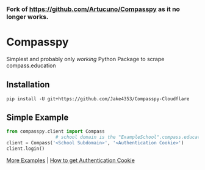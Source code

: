 ### Fork of https://github.com/Artucuno/Compasspy as it no longer works.
# Compasspy
Simplest and probably only *working* Python Package to scrape compass.education

## Installation
```
pip install -U git+https://github.com/Jake4353/Compasspy-Cloudflare
```  
## Simple Example
```py
from compasspy.client import Compass
                  # school domain is the "ExampleSchool".compass.education
client = Compass('<School Subdomain>', '<Authentication Cookie>')
client.login()
```
[More Examples](/examples) | [How to get Authentication Cookie](/examples/cookie.md)
